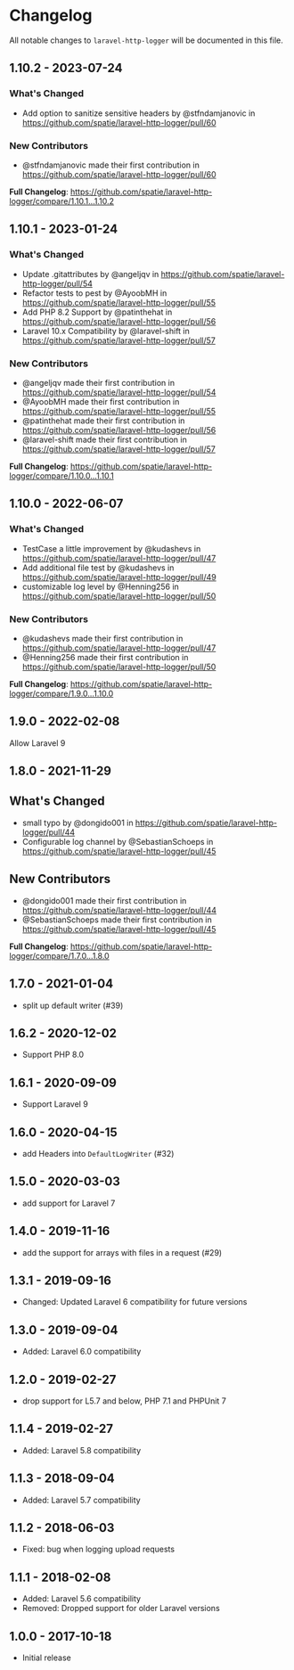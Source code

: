 # Changelog

All notable changes to `laravel-http-logger` will be documented in this file.

## 1.10.2 - 2023-07-24

### What's Changed

- Add option to sanitize sensitive headers by @stfndamjanovic in https://github.com/spatie/laravel-http-logger/pull/60

### New Contributors

- @stfndamjanovic made their first contribution in https://github.com/spatie/laravel-http-logger/pull/60

**Full Changelog**: https://github.com/spatie/laravel-http-logger/compare/1.10.1...1.10.2

## 1.10.1 - 2023-01-24

### What's Changed

- Update .gitattributes by @angeljqv in https://github.com/spatie/laravel-http-logger/pull/54
- Refactor tests to pest by @AyoobMH in https://github.com/spatie/laravel-http-logger/pull/55
- Add PHP 8.2 Support by @patinthehat in https://github.com/spatie/laravel-http-logger/pull/56
- Laravel 10.x Compatibility by @laravel-shift in https://github.com/spatie/laravel-http-logger/pull/57

### New Contributors

- @angeljqv made their first contribution in https://github.com/spatie/laravel-http-logger/pull/54
- @AyoobMH made their first contribution in https://github.com/spatie/laravel-http-logger/pull/55
- @patinthehat made their first contribution in https://github.com/spatie/laravel-http-logger/pull/56
- @laravel-shift made their first contribution in https://github.com/spatie/laravel-http-logger/pull/57

**Full Changelog**: https://github.com/spatie/laravel-http-logger/compare/1.10.0...1.10.1

## 1.10.0 - 2022-06-07

### What's Changed

- TestCase a little improvement by @kudashevs in https://github.com/spatie/laravel-http-logger/pull/47
- Add additional file test by @kudashevs in https://github.com/spatie/laravel-http-logger/pull/49
- customizable log level by @Henning256 in https://github.com/spatie/laravel-http-logger/pull/50

### New Contributors

- @kudashevs made their first contribution in https://github.com/spatie/laravel-http-logger/pull/47
- @Henning256 made their first contribution in https://github.com/spatie/laravel-http-logger/pull/50

**Full Changelog**: https://github.com/spatie/laravel-http-logger/compare/1.9.0...1.10.0

## 1.9.0 - 2022-02-08

Allow Laravel 9

## 1.8.0 - 2021-11-29

## What's Changed

- small typo by @dongido001 in https://github.com/spatie/laravel-http-logger/pull/44
- Configurable log channel by @SebastianSchoeps in https://github.com/spatie/laravel-http-logger/pull/45

## New Contributors

- @dongido001 made their first contribution in https://github.com/spatie/laravel-http-logger/pull/44
- @SebastianSchoeps made their first contribution in https://github.com/spatie/laravel-http-logger/pull/45

**Full Changelog**: https://github.com/spatie/laravel-http-logger/compare/1.7.0...1.8.0

## 1.7.0 - 2021-01-04

- split up default writer (#39)

## 1.6.2 - 2020-12-02

- Support PHP 8.0

## 1.6.1 - 2020-09-09

- Support Laravel 9

## 1.6.0 - 2020-04-15

- add Headers into `DefaultLogWriter` (#32)

## 1.5.0 - 2020-03-03

- add support for Laravel 7

## 1.4.0 - 2019-11-16

- add the support for arrays with files in a request (#29)

## 1.3.1 - 2019-09-16

- Changed: Updated Laravel 6 compatibility for future versions

## 1.3.0 - 2019-09-04

- Added: Laravel 6.0 compatibility

## 1.2.0 - 2019-02-27

- drop support for L5.7 and below, PHP 7.1 and PHPUnit 7

## 1.1.4 - 2019-02-27

- Added: Laravel 5.8 compatibility

## 1.1.3 - 2018-09-04

- Added: Laravel 5.7 compatibility

## 1.1.2 - 2018-06-03

- Fixed: bug when logging upload requests

## 1.1.1 - 2018-02-08

- Added: Laravel 5.6 compatibility
- Removed: Dropped support for older Laravel versions

## 1.0.0 - 2017-10-18

- Initial release
